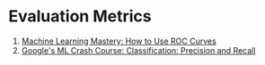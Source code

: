 # Evaluation Metrics

1. [Machine Learning Mastery: How to Use ROC Curves](https://machinelearningmastery.com/roc-curves-and-precision-recall-curves-for-classification-in-python/)
2. [Google's ML Crash Course: Classification: Precision and Recall](https://developers.google.com/machine-learning/crash-course/classification/precision-and-recall)
